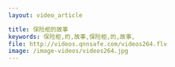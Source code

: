 ```yaml
---
layout: video_article

title: 保险柜的故事
keywords: 保险柜,的,故事,保险柜,的,故事,
file: http://videos.qnnsafe.com/videos264.flv
image: /image-videos/videos264.jpg
---
```

